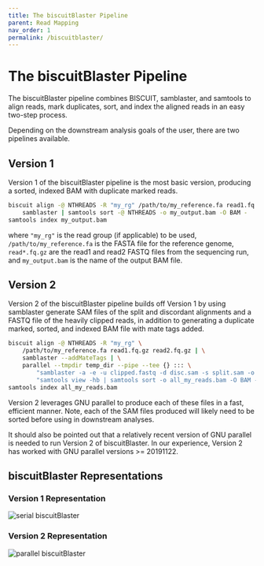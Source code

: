 ```yaml
---
title: The biscuitBlaster Pipeline
parent: Read Mapping
nav_order: 1
permalink: /biscuitblaster/
---
```


# The biscuitBlaster Pipeline

The biscuitBlaster pipeline combines BISCUIT, samblaster, and samtools to align reads, mark duplicates, sort, and index
the aligned reads in an easy two-step process.

Depending on the downstream analysis goals of the user, there are two pipelines available.

## Version 1

Version 1 of the biscuitBlaster pipeline is the most basic version, producing a sorted, indexed BAM with duplicate
marked reads.

```bash
biscuit align -@ NTHREADS -R "my_rg" /path/to/my_reference.fa read1.fq.gz read2.fq.gz | \
    samblaster | samtools sort -@ NTHREADS -o my_output.bam -O BAM -
samtools index my_output.bam
```
where `"my_rg"` is the read group (if applicable) to be used, `/path/to/my_reference.fa` is the FASTA file for the
reference genome, `read*.fq.gz` are the read1 and read2 FASTQ files from the sequencing run, and `my_output.bam` is the
name of the output BAM file.

## Version 2

Version 2 of the biscuitBlaster pipeline builds off Version 1 by using samblaster generate SAM files of the split and
discordant alignments and a FASTQ file of the heavily clipped reads, in addition to generating a duplicate marked,
sorted, and indexed BAM file with mate tags added.

```bash
biscuit align -@ NTHREADS -R "my_rg" \
    /path/to/my_reference.fa read1.fq.gz read2.fq.gz | \
    samblaster --addMateTags | \
    parallel --tmpdir temp_dir --pipe --tee {} ::: \
        "samblaster -a -e -u clipped.fastq -d disc.sam -s split.sam -o /dev/null" \
        "samtools view -hb | samtools sort -o all_my_reads.bam -O BAM -"
samtools index all_my_reads.bam
```
Version 2 leverages GNU parallel to produce each of these files in a fast, efficient manner. Note, each of the SAM files
produced will likely need to be sorted before using in downstream analyses.

It should also be pointed out that a relatively recent version of GNU parallel is needed to run Version 2 of
biscuitBlaster. In our experience, Version 2 has worked with GNU parallel versions >= 20191122.

## biscuitBlaster Representations

### Version 1 Representation

![serial biscuitBlaster](/biscuit/assets/serial_cookie_monster.gif)

### Version 2 Representation

![parallel biscuitBlaster](/biscuit/assets/parallel_cookie_monster.gif)

